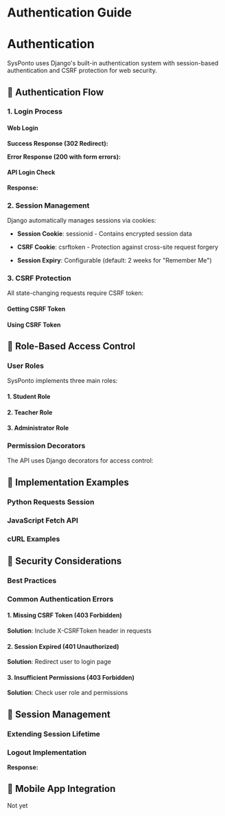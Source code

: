 Authentication Guide
====================

Authentication
==============

SysPonto uses Django's built-in authentication system with session-based authentication and CSRF protection for web security.

🔐 Authentication Flow
----------------------

### 1\. Login Process

#### Web Login


**Success Response (302 Redirect):**


**Error Response (200 with form errors):**


#### API Login Check


**Response:**



### 2\. Session Management

Django automatically manages sessions via cookies:

*   **Session Cookie**: sessionid - Contains encrypted session data
    
*   **CSRF Cookie**: csrftoken - Protection against cross-site request forgery
    
*   **Session Expiry**: Configurable (default: 2 weeks for "Remember Me")
    

### 3\. CSRF Protection

All state-changing requests require CSRF token:

#### Getting CSRF Token


#### Using CSRF Token


👥 Role-Based Access Control
----------------------------

### User Roles

SysPonto implements three main roles:

#### 1\. Student Role


#### 2\. Teacher Role


#### 3\. Administrator Role


### Permission Decorators

The API uses Django decorators for access control:


🔧 Implementation Examples
--------------------------

### Python Requests Session


### JavaScript Fetch API


### cURL Examples


🚨 Security Considerations
--------------------------

### Best Practices

    

### Common Authentication Errors

#### 1\. Missing CSRF Token (403 Forbidden)

**Solution**: Include X-CSRFToken header in requests

#### 2\. Session Expired (401 Unauthorized)


**Solution**: Redirect user to login page

#### 3\. Insufficient Permissions (403 Forbidden)


**Solution**: Check user role and permissions

🔄 Session Management
---------------------

### Extending Session Lifetime


### Logout Implementation


**Response:**


📱 Mobile App Integration
-------------------------

Not yet
